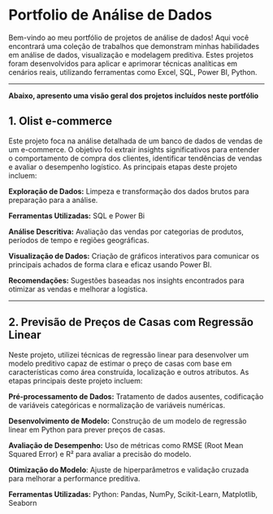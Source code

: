 # **Portfolio de Análise de Dados**
Bem-vindo ao meu portfólio de projetos de análise de dados! Aqui você encontrará uma coleção de trabalhos que demonstram minhas habilidades em análise de dados, visualização e modelagem preditiva. 
Estes projetos foram desenvolvidos para aplicar e aprimorar técnicas analíticas em cenários reais, utilizando ferramentas como Excel, SQL, Power BI, Python.
______________________________________________________________________________________________________________________________________________________________________________

**Abaixo, apresento uma visão geral dos projetos incluídos neste portfólio**

## **1. Olist e-commerce**
Este projeto foca na análise detalhada de um banco de dados de vendas de um e-commerce. O objetivo foi extrair insights significativos para entender o comportamento de compra dos clientes, identificar tendências de vendas e avaliar o desempenho logístico.
As principais etapas deste projeto incluem:

**Exploração de Dados:** Limpeza e transformação dos dados brutos para preparação para a análise.

**Ferramentas Utilizadas:** SQL e Power Bi

**Análise Descritiva:** Avaliação das vendas por categorias de produtos, períodos de tempo e regiões geográficas.

**Visualização de Dados:** Criação de gráficos interativos para comunicar os principais achados de forma clara e eficaz usando Power BI.

**Recomendações:** Sugestões baseadas nos insights encontrados para otimizar as vendas e melhorar a logística.
______________________________________________________________________________________________________________________________________________________________________________

## **2. Previsão de Preços de Casas com Regressão Linear**
Neste projeto, utilizei técnicas de regressão linear para desenvolver um modelo preditivo capaz de estimar o preço de casas com base em características como área construída, localização e outros atributos.
As etapas principais deste projeto incluem:

**Pré-processamento de Dados:** Tratamento de dados ausentes, codificação de variáveis categóricas e normalização de variáveis numéricas.

**Desenvolvimento de Modelo:** Construção de um modelo de regressão linear em Python para prever preços de casas.

**Avaliação de Desempenho:** Uso de métricas como RMSE (Root Mean Squared Error) e R² para avaliar a precisão do modelo.

**Otimização do Modelo**: Ajuste de hiperparâmetros e validação cruzada para melhorar a performance preditiva.

**Ferramentas Utilizadas:** Python: Pandas, NumPy, Scikit-Learn, Matplotlib, Seaborn
